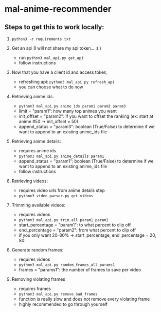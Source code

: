 # mal-anime-recommender

## Steps to get this to work locally:
1. `python3 -r requirements.txt`
2. Get an api (I will not share my api token... :( )
   - run `python3 mal_api.py get_api`
   - follow instructions
  
3. Now that you have a client id and access token,
   - refreshing api: `python3 mal_api.py refresh_api`
   - you can choose what to do now
  
4. Retrieving anime ids:
   - `python3 mal_api.py anime_ids param1 param2 param3`
   - limit = "param1": how many top animes you want
   - init_offset = "param2": if you want to offset the ranking (ex: start at anime #50 -> init_offset = 50)
   - append_status = "param3": boolean (True/False) to determine if we want to append to an existing anime_ids file
  
6. Retrieving anime details:
   - requires anime ids
   - `python3 mal_api.py anime_details param1`
   - append_status = "param1": boolean (True/False) to determine if we want to append to an existing anime_ids file
   - follow instructions
  
8. Retrieving videos:
   - requires video urls from anime details step
   - `python3 video_parser.py get_videos`
  
9. Trimming available videos:
   - requires videos
   - `python3 mal_api.py trim_all param1 param2`
   - start_percentage = "param1": to what percent to clip off
   - end_percentage = "param2": from what percent to clip off
   - if you only want 20-80% -> start_percentage, end_percentage = 20, 80
  
10. Generate random frames:
    - requires videos
    - `python3 mal_api.py random_frames_all params1`
    - frames = "params1": the number of frames to save per video
   
11. Removing violating frames
    - requires frames
    - `python3 mal_api.py remove_bad_frames`
    - function is really slow and does not remove every violating frame
    - highly recommended to go through yourself
